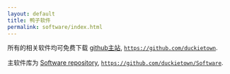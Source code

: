 ```yaml
---
layout: default
title: 鸭子软件
permalink: software/index.html
---
```


所有的相关软件均可免费下载 [github主站][github], [`https://github.com/duckietown`][github].

主软件库为 [Software repository][sw], [`https://github.com/duckietown/Software`][sw].

[github]: http://github.com/duckietown
[sw]: http://github.com/duckietown/Software

